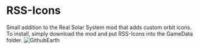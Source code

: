 # RSS-Icons
Small addition to the Real Solar System mod that adds custom orbit icons.
To install, simply download the mod and put RSS-Icons into the GameData folder.
![GithubEarth](https://github.com/ProximaCentauri-star/RSS-Icons/assets/26027991/5eeb100b-3d9f-43ee-a624-0418916f10c8)
